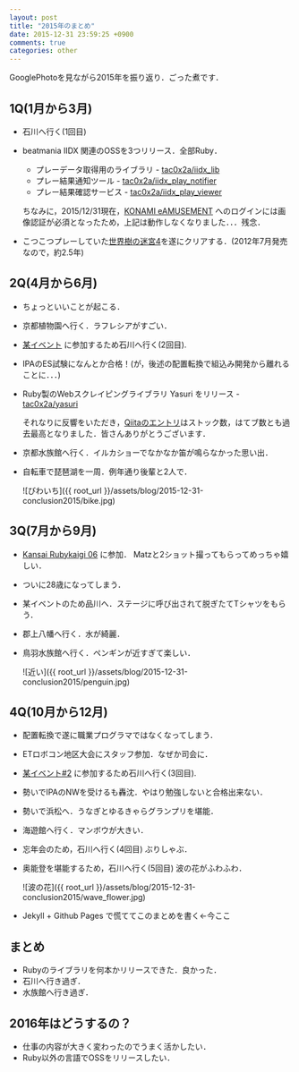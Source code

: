 ```yaml
---
layout: post
title: "2015年のまとめ"
date: 2015-12-31 23:59:25 +0900
comments: true
categories: other
---
```


GooglePhotoを見ながら2015年を振り返り．ごった煮です．


## 1Q(1月から3月)

+ 石川へ行く(1回目)
+ beatmania IIDX 関連のOSSを3つリリース．全部Ruby．
  + プレーデータ取得用のライブラリ - [tac0x2a/iidx\_lib](https://github.com/tac0x2a/iidx_lib)
  + プレー結果通知ツール - [tac0x2a/iidx\_play\_notifier](https://github.com/tac0x2a/iidx_play_notifier)
  + プレー結果確認サービス - [tac0x2a/iidx\_play\_viewer](https://github.com/tac0x2a/iidx_play_viewer)

  ちなみに，2015/12/31現在，[KONAMI eAMUSEMENT](http://p.eagate.573.jp/) へのログインには画像認証が必須となったため，上記は動作しなくなりました．．．残念．

+ こつこつプレーしていた[世界樹の迷宮4](http://sq4.atlusnet.jp/)を遂にクリアする．(2012年7月発売なので，約2.5年)


## 2Q(4月から6月)
+ ちょっといいことが起こる．
+ 京都植物園へ行く．ラフレシアがすごい．
+ [某イベント](http://nku.chu.jp/bettyrotation/) に参加するため石川へ行く(2回目).
+ IPAのES試験になんとか合格！(が，後述の配置転換で組込み開発から離れることに．．．)
+ Ruby製のWebスクレイピングライブラリ Yasuri をリリース - [tac0x2a/yasuri](https://github.com/tac0x2a/yasuri)

  それなりに反響をいただき，[Qiitaのエントリ](http://qiita.com/tac0x2a/items/69ac8a33b0a8a3d46edd)はストック数，はてブ数とも過去最高となりました．皆さんありがとうございます．
+ 京都水族館へ行く．イルカショーでなかなか笛が鳴らなかった思い出．
+ 自転車で琵琶湖を一周．例年通り後輩と2人で．

  ![びわいち]({{ root_url }}/assets/blog/2015-12-31-conclusion2015/bike.jpg)

## 3Q(7月から9月)
+ [Kansai Rubykaigi 06](http://regional.rubykaigi.org/kansai06/) に参加． Matzと2ショット撮ってもらってめっちゃ嬉しい．
+ ついに28歳になってしまう．
+ 某イベントのため品川へ．ステージに呼び出されて脱ぎたてTシャツをもらう．
+ 郡上八幡へ行く．水が綺麗．
+ 鳥羽水族館へ行く．ペンギンが近すぎて楽しい．

  ![近い]({{ root_url }}/assets/blog/2015-12-31-conclusion2015/penguin.jpg)

## 4Q(10月から12月)
+ 配置転換で遂に職業プログラマではなくなってしまう．
+ ETロボコン地区大会にスタッフ参加．なぜか司会に．
+ [某イベント#2](http://nku.chu.jp/bettyrotation/) に参加するため石川へ行く(3回目).
+ 勢いでIPAのNWを受けるも轟沈．やはり勉強しないと合格出来ない．
+ 勢いで浜松へ．うなぎとゆるきゃらグランプリを堪能．
+ 海遊館へ行く．マンボウが大きい．
+ 忘年会のため，石川へ行く(4回目) ぶりしゃぶ．
+ 奥能登を堪能するため，石川へ行く(5回目) 波の花がふわふわ．

  ![波の花]({{ root_url }}/assets/blog/2015-12-31-conclusion2015/wave_flower.jpg)

+ Jekyll + Github Pages で慌ててこのまとめを書く←今ここ

## まとめ
+ Rubyのライブラリを何本かリリースできた．良かった．
+ 石川へ行き過ぎ．
+ 水族館へ行き過ぎ．


## 2016年はどうするの？

+ 仕事の内容が大きく変わったのでうまく活かしたい．
+ Ruby以外の言語でOSSをリリースしたい．
